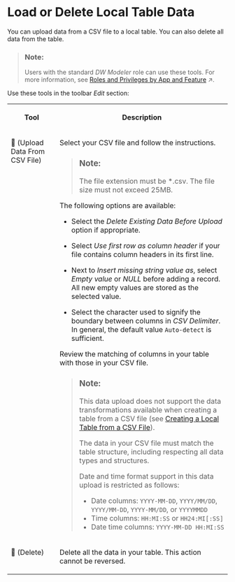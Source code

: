<!-- loio870401f211f94132909bd9f2fafd91b2 -->

<link rel="stylesheet" type="text/css" href="../css/sap-icons.css"/>

# Load or Delete Local Table Data

You can upload data from a CSV file to a local table. You can also delete all data from the table.

> ### Note:  
> Users with the standard *DW Modeler* role can use these tools. For more information, see [Roles and Privileges by App and Feature](https://help.sap.com/viewer/9f804b8efa8043539289f42f372c4862/cloud/en-US/2d8b7d04dcae402f911d119437ce0a74.html "Review the standard roles and the privileges needed to access apps, tools, and other features of SAP Datasphere.") :arrow_upper_right:.

Use these tools in the toolbar *Edit* section:


<table>
<tr>
<th valign="top">

Tool



</th>
<th valign="top">

Description



</th>
</tr>
<tr>
<td valign="top">

<span class="FPA-icons"></span> \(Upload Data From CSV File\)



</td>
<td valign="top">

Select your CSV file and follow the instructions.

> ### Note:  
> The file extension must be \*.csv. The file size must not exceed 25MB.

The following options are available:

-   Select the *Delete Existing Data Before Upload* option if appropriate.

-   Select *Use first row as column header* if your file contains column headers in its first line.
-   Next to *Insert missing string value as*, select *Empty value* or *NULL* before adding a record. All new empty values are stored as the selected value.
-   Select the character used to signify the boundary between columns in *CSV Delimiter*. In general, the default value `Auto-detect` is sufficient.

Review the matching of columns in your table with those in your CSV file.

> ### Note:  
> This data upload does not support the data transformations available when creating a table from a CSV file \(see [Creating a Local Table from a CSV File](creating-a-local-table-from-a-csv-file-8bba251.md)\).
> 
> The data in your CSV file must match the table structure, including respecting all data types and structures.
> 
> Date and time format support in this data upload is restricted as follows:
> 
> -   Date columns: `YYYY-MM-DD`, `YYYY/MM/DD`, `YYYY/MM-DD`, `YYYY-MM/DD`, or `YYYYMMDD`
> -   Time columns: `HH:MI:SS` or `HH24:MI[:SS]` 
> -   Date time columns: `YYYY-MM-DD HH:MI:SS`



</td>
</tr>
<tr>
<td valign="top">

<span class="FPA-icons"></span> \(Delete\)



</td>
<td valign="top">

Delete all the data in your table. This action cannot be reversed.



</td>
</tr>
</table>

